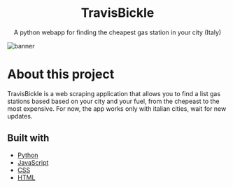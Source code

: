 <h1 align="center"> TravisBickle</h1>
<p align="center" >A python webapp for finding the cheapest gas station in your city (Italy)</p>

![banner](https://images.everyeye.it/img-articoli/everycult-taxi-driver-martin-scorsese-v6-41053.jpg)

<h1>About this project</h1>
<p>TravisBickle is a web scraping application that allows you to find a list gas stations based based on your city and your fuel, from the chepeast to the most expensive.
For now, the app works only with italian cities, wait for new updates.</p>
<h2>Built with</h2>
<ul>
<li><a href="https://www.python.org/">Python</a></li>
<li><a href="https://www.javascript.com/">JavaScript</a></li>
<li><a href="https://www.w3.org/Style/CSS/Overview.en.html">CSS</a></li>
<li><a href="https://www.w3.org/html/">HTML</a></li>
</ul>
